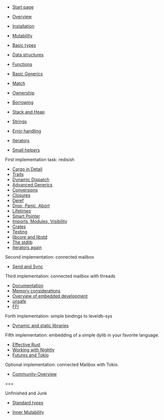 * [Start page](../presentation/index.html?locale=en-US)
* [Overview](../presentation/index.html?chapter=overview&locale=en-US)

* [Installation](../presentation/index.html?chapter=installation&locale=en-US)
* [Mutability](../presentation/index.html?chapter=mutability&locale=en-US)
* [Basic types](../presentation/index.html?chapter=basic-types&locale=en-US)
* [Data structures](../presentation/index.html?chapter=data-structures&locale=en-US)
* [Functions](../presentation/index.html?chapter=functions&locale=en-US)
* [Basic Generics](../presentation/index.html?chapter=generics-basics&locale=en-US)
* [Match](../presentation/index.html?chapter=match&locale=en-US)
* [Ownership](../presentation/index.html?chapter=ownership&locale=en-US)
* [Borrowing](../presentation/index.html?chapter=borrowing&locale=en-US)
* [Stack and Heap](../presentation/index.html?chapter=stack-and-heap&locale=en-US)
* [Strings](../presentation/index.html?chapter=strings&locale=en-US)
* [Error handling](../presentation/index.html?chapter=error-handling&locale=en-US)
* [Iterators](../presentation/index.html?chapter=iterators&locale=en-US)
* [Small helpers](../presentation/index.html?chapter=little-helpers&locale=en-US)

First implementation task: redisish

* [Cargo in Detail](../presentation/index.html?chapter=cargo&locale=en-US)
* [Traits](../presentation/index.html?chapter=traits&locale=en-US)
* [Dynamic Dispatch](../presentation/index.html?chapter=dynamic-dispatch&locale=en-US)
* [Advanced Generics](../presentation/index.html?chapter=advanced-generics-bounds&locale=en-US)
* [Conversions](../presentation/index.html?chapter=conversion-patterns&locale=en-US)
* [Closures](../presentation/index.html?chapter=closures&locale=en-US)
* [Deref](../presentation/index.html?chapter=deref-coersions&locale=en-US)
* [Drop, Panic, Abort](../presentation/index.html?chapter=drop-panic-abort&locale=en-US)
* [Lifetimes](../presentation/index.html?chapter=lifetimes&locale=en-US)
* [Smart Pointer](../presentation/index.html?chapter=smart-pointers&locale=en-US)
* [Imports, Modules, Visibility](../presentation/index.html?chapter=imports-modules-and-visibility&locale=en-US)
* [Crates](../presentation/index.html?chapter=crates&locale=en-US)
* [Testing](../presentation/index.html?chapter=testing&locale=en-US)
* [libcore and libstd](../presentation/index.html?chapter=libcore-and-libstd&locale=en-US)
* [The stdlib](../presentation/index.html?chapter=std-lib-tour&locale=en-US)
* [Iterators again](../presentation/index.html?chapter=iterators-again&locale=en-US)

Second implementation: connected mailbox

* [Send and Sync](../presentation/index.html?chapter=send-and-sync&locale=en-US)

Third implementation: connected mailbox with threads

* [Documentation](../presentation/index.html?chapter=documentation&locale=en-US)
* [Memory considerations](../presentation/index.html?chapter=memory-considerations&locale=en-US)
* [Overview of embedded development](../presentation/index.html?chapter=embedded&locale=en-US)
* [unsafe](../presentation/index.html?chapter=unsafe&locale=en-US)
* [FFI](../presentation/index.html?chapter=ffi&locale=en-US)

Forth implementation: simple bindings to leveldb-sys

* [Dynamic and static libraries](../presentation/index.html?chapter=dynamic-and-static-libs&locale=en-US)

Fifth implementation: embedding of a simple dylib in your favorite language.

* [Effective Rust](../presentation/index.html?chapter=effective-rust&locale=en-US)
* [Working with Nightly](../presentation/index.html?chapter=working-with-nightly&locale=en-US)
* [Futures and Tokio](../presentation/index.html?chapter=futures-and-tokio&locale=en-US)

Optional implementation: connected Mailbox with Tokio.

* [Community-Overview](../presentation/index.html?chapter=community-map&locale=en-US)

===

Unfinished and Junk

* [Standard types](../presentation/index.html?chapter=standard-types&locale=en-US)

* [Inner Mutability](../presentation/index.html?chapter=inner-mutability&locale=en-US)
